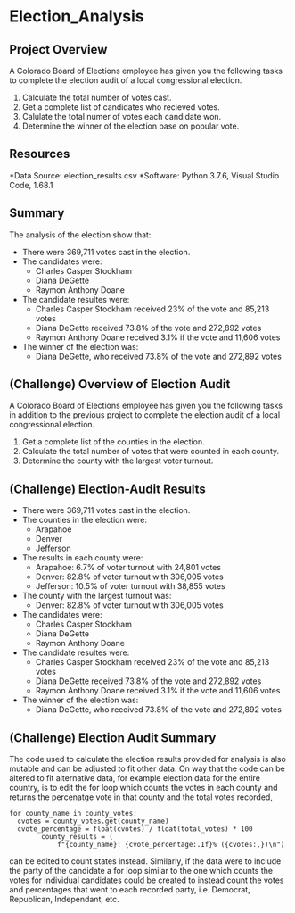 # Election_Analysis

## Project Overview
A Colorado Board of Elections employee has given you the following tasks to complete the election audit of a local congressional election.

1. Calculate the total number of votes cast.
2. Get a complete list of candidates who recieved votes.
3. Calulate the total numer of votes each candidate won.
4. Determine the winner of the election base on popular vote.

## Resources
*Data Source: election_results.csv
*Software: Python 3.7.6, Visual Studio Code, 1.68.1

## Summary
The analysis of the election show that:
- There were 369,711 votes cast in the election.
- The candidates were:
  - Charles Casper Stockham
  - Diana DeGette
  - Raymon Anthony Doane
- The candidate resultes were:
  - Charles Casper Stockham received 23% of the vote and 85,213 votes
  - Diana DeGette received 73.8% of the vote and 272,892 votes
  - Raymon Anthony Doane received 3.1% if the vote and 11,606 votes
- The winner of the election was:
  - Diana DeGette, who received 73.8% of the vote and 272,892 votes

## (Challenge) Overview of Election Audit
A Colorado Board of Elections employee has given you the following tasks in addition to the previous project to complete the election audit of a local congressional election.

1. Get a complete list of the counties in the election.
2. Calculate the total number of votes that were counted in each county.
3. Determine the county with the largest voter turnout.

## (Challenge) Election-Audit Results
- There were 369,711 votes cast in the election.
- The counties in the election were:
  - Arapahoe
  - Denver
  - Jefferson
- The results in each county were:
  - Arapahoe: 6.7% of voter turnout with 24,801 votes
  - Denver: 82.8% of voter turnout with 306,005 votes
  - Jefferson: 10.5% of voter turnout with 38,855 votes
- The county with the largest turnout was:
  - Denver: 82.8% of voter turnout with 306,005 votes
- The candidates were:
  - Charles Casper Stockham
  - Diana DeGette
  - Raymon Anthony Doane
- The candidate resultes were:
  - Charles Casper Stockham received 23% of the vote and 85,213 votes
  - Diana DeGette received 73.8% of the vote and 272,892 votes
  - Raymon Anthony Doane received 3.1% if the vote and 11,606 votes
- The winner of the election was:
  - Diana DeGette, who received 73.8% of the vote and 272,892 votes

## (Challenge) Election Audit Summary
The code used to calculate the election results provided for analysis is also mutable and can be adjusted to fit other data. On way that the code can be altered to fit alternative data, for example election data for the entire country, is to edit the for loop which counts the votes in each county and returns the percenatge vote in that county and the total votes recorded,
```
for county_name in county_votes:
  cvotes = county_votes.get(county_name)
  cvote_percentage = float(cvotes) / float(total_votes) * 100
        county_results = (
            f"{county_name}: {cvote_percentage:.1f}% ({cvotes:,})\n")
```
can be edited to count states instead. Similarly, if the data were to include the party of the candidate a for loop similar to the one which counts the votes for individual candidates could be created to instead count the votes and percentages that went to each recorded party, i.e. Democrat, Republican, Independant, etc.
